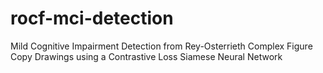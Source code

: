 # rocf-mci-detection
Mild Cognitive Impairment Detection from Rey-Osterrieth Complex Figure Copy Drawings using a Contrastive Loss Siamese Neural Network
